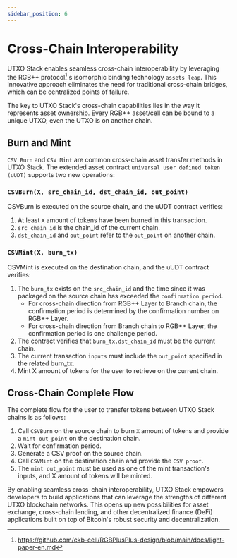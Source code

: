 ```yaml
---
sidebar_position: 6
---
```


# Cross-Chain Interoperability

UTXO Stack enables seamless cross-chain interoperability by leveraging the RGB++ protocol[^1]'s isomorphic binding technology `assets leap`. This innovative approach eliminates the need for traditional cross-chain bridges, which can be centralized points of failure.

The key to UTXO Stack's cross-chain capabilities lies in the way it represents asset ownership. Every RGB++ asset/cell can be bound to a unique UTXO, even the UTXO is on another chain.

## Burn and Mint

`CSV Burn` and `CSV Mint` are common cross-chain asset transfer methods in UTXO Stack.
The extended asset contract `universal user defined token (uUDT)` supports two new operations:

### `CSVBurn(X, src_chain_id, dst_chain_id, out_point)`

CSVBurn is executed on the source chain, and the uUDT contract verifies:

1. At least `X` amount of tokens have been burned in this transaction.   
2. `src_chain_id` is the chain_id of the current chain.
3. `dst_chain_id` and `out_point` refer to the `out_point` on another chain.

### `CSVMint(X, burn_tx)`

CSVMint is executed on the destination chain, and the uUDT contract verifies:

1. The `burn_tx` exists on the `src_chain_id` and the time since it was packaged on the source chain has exceeded the `confirmation period`.
    - For cross-chain direction from RGB++ Layer to Branch chain, the confirmation period is determined by the confirmation number on RGB++ Layer.
    - For cross-chain direction from Branch chain to RGB++ Layer, the confirmation period is one challenge period.
2. The contract verifies that `burn_tx.dst_chain_id` must be the current chain.
3. The current transaction `inputs` must include the `out_point` specified in the related burn_tx.
4. Mint X amount of tokens for the user to retrieve on the current chain.

## Cross-Chain Complete Flow

The complete flow for the user to transfer tokens between UTXO Stack chains is as follows:

1. Call `CSVBurn` on the source chain to burn `X` amount of tokens and provide a `mint out_point` on the destination chain.
2. Wait for confirmation period.
3. Generate a CSV proof on the source chain.
4. Call `CSVMint` on the destination chain and provide the `CSV proof`.
5. The `mint out_point` must be used as one of the mint transaction's inputs, and X amount of tokens will be minted.

By enabling seamless cross-chain interoperability, UTXO Stack empowers developers to build applications that can leverage the strengths of different UTXO blockchain networks. This opens up new possibilities for asset exchange, cross-chain lending, and other decentralized finance (DeFi) applications built on top of Bitcoin's robust security and decentralization.

[^1]: https://github.com/ckb-cell/RGBPlusPlus-design/blob/main/docs/light-paper-en.md
